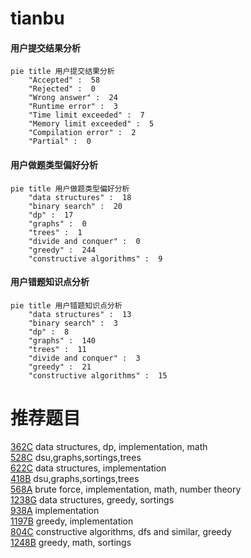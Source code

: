 # tianbu

<!-- tabs:start -->



#### **用户提交结果分析**

```mermaid
pie title 用户提交结果分析
    "Accepted" :  58
    "Rejected" :  0
    "Wrong answer" :  24
    "Runtime error" :  3
    "Time limit exceeded" :  7
    "Memory limit exceeded" :  5
    "Compilation error" :  2
    "Partial" :  0
```

#### **用户做题类型偏好分析**

```mermaid
pie title 用户做题类型偏好分析
    "data structures" :  18
    "binary search" :  20
    "dp" :  17
    "graphs" :  0
    "trees" :  1
    "divide and conquer" :  0
    "greedy" :  244
    "constructive algorithms" :  9
```
#### **用户错题知识点分析**

```mermaid
pie title 用户错题知识点分析
    "data structures" :  13
    "binary search" :  3
    "dp" :  8
    "graphs" :  140
    "trees" :  11
    "divide and conquer" :  3
    "greedy" :  21
    "constructive algorithms" :  15
```



<!-- tabs:end -->
# 推荐题目
[362C](https://codeforces.com/contest/362/problem/C)		data structures,
                        dp,
                        implementation,
                        math		  
[528C](https://codeforces.com/contest/528/problem/C)		dsu,graphs,sortings,trees		  
[622C](https://codeforces.com/contest/622/problem/C)		data structures,
                        implementation		  
[418B](https://codeforces.com/contest/418/problem/B)		dsu,graphs,sortings,trees		  
[568A](https://codeforces.com/contest/568/problem/A)		brute force,
                        implementation,
                        math,
                        number theory		  
[1238G](https://codeforces.com/contest/1238/problem/G)		data structures,
                        greedy,
                        sortings		  
[938A](https://codeforces.com/contest/938/problem/A)		implementation		  
[1197B](https://codeforces.com/contest/1197/problem/B)		greedy,
                        implementation		  
[804C](https://codeforces.com/contest/804/problem/C)		constructive algorithms,
                        dfs and similar,
                        greedy		  
[1248B](https://codeforces.com/contest/1248/problem/B)		greedy,
                        math,
                        sortings		  
